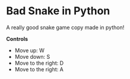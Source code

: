 # Bad Snake in Python
A really good snake game copy made in python!

**Controls**
- Move up: W
- Move down: S
- Move to the right: D
- Move to the right: A

